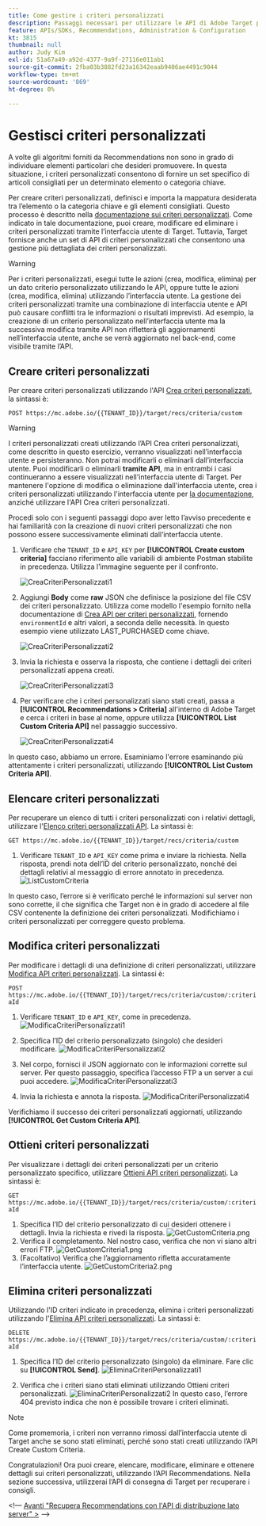 ```yaml
---
title: Come gestire i criteri personalizzati
description: Passaggi necessari per utilizzare le API di Adobe Target per gestire, creare, elencare, modificare, ottenere ed eliminare i criteri di Adobe Target Recommendations.
feature: APIs/SDKs, Recommendations, Administration & Configuration
kt: 3815
thumbnail: null
author: Judy Kim
exl-id: 51a67a49-a92d-4377-9a9f-27116e011ab1
source-git-commit: 2fba03b3882fd23a16342eaab9406ae4491c9044
workflow-type: tm+mt
source-wordcount: '869'
ht-degree: 0%

---
```


# Gestisci criteri personalizzati

A volte gli algoritmi forniti da Recommendations non sono in grado di individuare elementi particolari che desideri promuovere. In questa situazione, i criteri personalizzati consentono di fornire un set specifico di articoli consigliati per un determinato elemento o categoria chiave.

Per creare criteri personalizzati, definisci e importa la mappatura desiderata tra l’elemento o la categoria chiave e gli elementi consigliati. Questo processo è descritto nella [documentazione sui criteri personalizzati](https://experienceleague.adobe.com/docs/target/using/recommendations/criteria/recommendations-csv.html). Come indicato in tale documentazione, puoi creare, modificare ed eliminare i criteri personalizzati tramite l’interfaccia utente di Target. Tuttavia, Target fornisce anche un set di API di criteri personalizzati che consentono una gestione più dettagliata dei criteri personalizzati.

>[!WARNING]
>
>Per i criteri personalizzati, esegui tutte le azioni (crea, modifica, elimina) per un dato criterio personalizzato utilizzando le API, oppure tutte le azioni (crea, modifica, elimina) utilizzando l’interfaccia utente. La gestione dei criteri personalizzati tramite una combinazione di interfaccia utente e API può causare conflitti tra le informazioni o risultati imprevisti. Ad esempio, la creazione di un criterio personalizzato nell’interfaccia utente ma la successiva modifica tramite API non rifletterà gli aggiornamenti nell’interfaccia utente, anche se verrà aggiornato nel back-end, come visibile tramite l’API.

## Creare criteri personalizzati

Per creare criteri personalizzati utilizzando l&#39;API [Crea criteri personalizzati](https://developer.adobe.com/target/administer/recommendations-api/#operation/createCriteriaCustom), la sintassi è:

`POST https://mc.adobe.io/{{TENANT_ID}}/target/recs/criteria/custom`

>[!WARNING]
>
>I criteri personalizzati creati utilizzando l’API Crea criteri personalizzati, come descritto in questo esercizio, verranno visualizzati nell’interfaccia utente e persisteranno. Non potrai modificarli o eliminarli dall’interfaccia utente. Puoi modificarli o eliminarli **tramite API**, ma in entrambi i casi continueranno a essere visualizzati nell&#39;interfaccia utente di Target. Per mantenere l&#39;opzione di modifica o eliminazione dall&#39;interfaccia utente, crea i criteri personalizzati utilizzando l&#39;interfaccia utente per [la documentazione](https://experienceleague.adobe.com/docs/target/using/recommendations/criteria/recommendations-csv.html), anziché utilizzare l&#39;API Crea criteri personalizzati.

Procedi solo con i seguenti passaggi dopo aver letto l’avviso precedente e hai familiarità con la creazione di nuovi criteri personalizzati che non possono essere successivamente eliminati dall’interfaccia utente.

1. Verificare che `TENANT_ID` e `API_KEY` per **[!UICONTROL Create custom criteria]** facciano riferimento alle variabili di ambiente Postman stabilite in precedenza. Utilizza l’immagine seguente per il confronto.

   ![CreaCriteriPersonalizzati1](assets/CreateCustomCriteria1.png)

1. Aggiungi **Body** come **raw** JSON che definisce la posizione del file CSV dei criteri personalizzato. Utilizza come modello l&#39;esempio fornito nella documentazione di [Crea API per criteri personalizzati](https://developer.adobe.com/target/administer/recommendations-api/#operation/getAllCriteriaCustom), fornendo `environmentId` e altri valori, a seconda delle necessità. In questo esempio viene utilizzato LAST_PURCHASED come chiave.

   ![CreaCriteriPersonalizzati2](assets/CreateCustomCriteria2.png)

1. Invia la richiesta e osserva la risposta, che contiene i dettagli dei criteri personalizzati appena creati.

   ![CreaCriteriPersonalizzati3](assets/CreateCustomCriteria3.png)

1. Per verificare che i criteri personalizzati siano stati creati, passa a **[!UICONTROL Recommendations > Criteria]** all&#39;interno di Adobe Target e cerca i criteri in base al nome, oppure utilizza **[!UICONTROL List Custom Criteria API]** nel passaggio successivo.

   ![CreaCriteriPersonalizzati4](assets/CreateCustomCriteria4.png)

In questo caso, abbiamo un errore. Esaminiamo l&#39;errore esaminando più attentamente i criteri personalizzati, utilizzando **[!UICONTROL List Custom Criteria API]**.

## Elencare criteri personalizzati

Per recuperare un elenco di tutti i criteri personalizzati con i relativi dettagli, utilizzare l&#39;[Elenco criteri personalizzati API](https://developer.adobe.com/target/administer/recommendations-api/#operation/getAllCriteriaCustom). La sintassi è:

`GET https://mc.adobe.io/{{TENANT_ID}}/target/recs/criteria/custom`

1. Verificare `TENANT_ID` e `API_KEY` come prima e inviare la richiesta. Nella risposta, prendi nota dell’ID del criterio personalizzato, nonché dei dettagli relativi al messaggio di errore annotato in precedenza.
   ![ListCustomCriteria](assets/ListCustomCriteria.png)

In questo caso, l’errore si è verificato perché le informazioni sul server non sono corrette, il che significa che Target non è in grado di accedere al file CSV contenente la definizione dei criteri personalizzati. Modifichiamo i criteri personalizzati per correggere questo problema.

## Modifica criteri personalizzati

Per modificare i dettagli di una definizione di criteri personalizzati, utilizzare [Modifica API criteri personalizzati](https://developer.adobe.com/target/administer/recommendations-api/#operation/updateCriteriaCustom). La sintassi è:

`POST https://mc.adobe.io/{{TENANT_ID}}/target/recs/criteria/custom/:criteriaId`

1. Verificare `TENANT_ID` e `API_KEY`, come in precedenza.
   ![ModificaCriteriPersonalizzati1](assets/EditCustomCriteria1.png)

1. Specifica l’ID del criterio personalizzato (singolo) che desideri modificare.
   ![ModificaCriteriPersonalizzati2](assets/EditCustomCriteria2.png)

1. Nel corpo, fornisci il JSON aggiornato con le informazioni corrette sul server. Per questo passaggio, specifica l’accesso FTP a un server a cui puoi accedere.
   ![ModificaCriteriPersonalizzati3](assets/EditCustomCriteria3.png)

1. Invia la richiesta e annota la risposta.
   ![ModificaCriteriPersonalizzati4](assets/EditCustomCriteria4.png)

Verifichiamo il successo dei criteri personalizzati aggiornati, utilizzando **[!UICONTROL Get Custom Criteria API]**.

## Ottieni criteri personalizzati

Per visualizzare i dettagli dei criteri personalizzati per un criterio personalizzato specifico, utilizzare [Ottieni API criteri personalizzati](https://developer.adobe.com/target/administer/recommendations-api/#operation/getCriteriaCustom). La sintassi è:

`GET https://mc.adobe.io/{{TENANT_ID}}/target/recs/criteria/custom/:criteriaId`

1. Specifica l’ID del criterio personalizzato di cui desideri ottenere i dettagli. Invia la richiesta e rivedi la risposta.
   ![GetCustomCriteria.png](assets/GetCustomCriteria.png)
1. Verifica il completamento. Nel nostro caso, verifica che non vi siano altri errori FTP.
   ![GetCustomCriteria1.png](assets/GetCustomCriteria1.png)
1. (Facoltativo) Verifica che l’aggiornamento rifletta accuratamente l’interfaccia utente.
   ![GetCustomCriteria2.png](assets/GetCustomCriteria2.png)

## Elimina criteri personalizzati

Utilizzando l&#39;ID criteri indicato in precedenza, elimina i criteri personalizzati utilizzando l&#39;[Elimina API criteri personalizzati](https://developer.adobe.com/target/administer/recommendations-api/#operation/deleteCriteriaCustom). La sintassi è:

`DELETE https://mc.adobe.io/{{TENANT_ID}}/target/recs/criteria/custom/:criteriaId`

1. Specifica l’ID del criterio personalizzato (singolo) da eliminare. Fare clic su **[!UICONTROL Send]**.
   ![EliminaCriteriPersonalizzati1](assets/DeleteCustomCriteria1.png)

1. Verifica che i criteri siano stati eliminati utilizzando Ottieni criteri personalizzati.
   ![EliminaCriteriPersonalizzati2](assets/DeleteCustomCriteria2.png)
In questo caso, l’errore 404 previsto indica che non è possibile trovare i criteri eliminati.

>[!NOTE]
>
>Come promemoria, i criteri non verranno rimossi dall’interfaccia utente di Target anche se sono stati eliminati, perché sono stati creati utilizzando l’API Create Custom Criteria.

Congratulazioni! Ora puoi creare, elencare, modificare, eliminare e ottenere dettagli sui criteri personalizzati, utilizzando l’API Recommendations. Nella sezione successiva, utilizzerai l’API di consegna di Target per recuperare i consigli.

&lt;!— [Avanti &quot;Recupera Recommendations con l&#39;API di distribuzione lato server&quot; >](fetch-recs-server-side-delivery-api.md) —>
